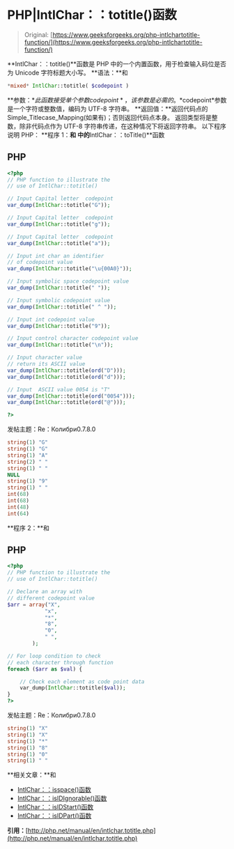 # PHP|IntlChar：：totitle()函数

> Original: [https://www.geeksforgeeks.org/php-intlchartotitle-function/](https://www.geeksforgeeks.org/php-intlchartotitle-function/)

**IntlChar：：totitle()**函数是 PHP 中的一个内置函数，用于检查输入码位是否为 Unicode 字符标题大小写。
**语法：**和

```php
*mixed* IntlChar::totitle( $codepoint )
```

**参数：**此函数接受单个参数*$codepoint*，该参数是必需的。 *$codepoint*参数是一个字符或整数值，编码为 UTF-8 字符串。
**返回值：**返回代码点的 Simple_Titlecase_Mapping(如果有)；否则返回代码点本身。 返回类型将是整数，除非代码点作为 UTF-8 字符串传递，在这种情况下将返回字符串。
以下程序说明 PHP：
**程序 1：**和
中的**IntlChar：：toTitle()**函数

## PHP

```php
<?php
// PHP function to illustrate the
// use of IntlChar::totitle()

// Input Capital letter  codepoint
var_dump(IntlChar::totitle("G"));

// Input Capital letter  codepoint
var_dump(IntlChar::totitle("g"));

// Input Capital letter  codepoint
var_dump(IntlChar::totitle("a"));

// Input int char an identifier
// of codepoint value
var_dump(IntlChar::totitle("\u{00A0}"));

// Input symbolic space codepoint value
var_dump(IntlChar::totitle(" "));

// Input symbolic codepoint value
var_dump(IntlChar::totitle(" ^ "));

// Input int codepoint value
var_dump(IntlChar::totitle("9"));

// Input control character codepoint value
var_dump(IntlChar::totitle("\n"));

// Input character value
// return its ASCII value
var_dump(IntlChar::totitle(ord("D")));
var_dump(IntlChar::totitle(ord("d")));

// Input  ASCII value 0054 is "T"
var_dump(IntlChar::totitle(ord("0054")));
var_dump(IntlChar::totitle(ord("@")));

?>
```

发帖主题：Re：Колибри0.7.8.0

```php
string(1) "G" 
string(1) "G" 
string(1) "A" 
string(2) " " 
string(1) " " 
NULL 
string(1) "9" 
string(1) " " 
int(68) 
int(68) 
int(48) 
int(64)
```

**程序 2：**和

## PHP

```php
<?php
// PHP function to illustrate the
// use of IntlChar::totitle()

// Declare an array with
// different codepoint value
$arr = array("X",
            "x",
            "*",
            "8",
            "0",
            " ",              
        );

// For loop condition to check
// each character through function
foreach ($arr as $val) {

    // Check each element as code point data
    var_dump(IntlChar::totitle($val));
}
?>
```

发帖主题：Re：Колибри0.7.8.0

```php
string(1) "X"
string(1) "X"
string(1) "*"
string(1) "8"
string(1) "0"
string(1) " "
```

**相关文章：**和

*   [IntlChar：：isspace()函数](https://www.geeksforgeeks.org/php-intlcharisspace-function/)
*   [IntlChar：：isIDIgnorable()函数](https://www.geeksforgeeks.org/php-intlcharisidignorable-function/)
*   [IntlChar：：isIDStart()函数](https://www.geeksforgeeks.org/php-intlcharisidstart-function/)
*   [IntlChar：：isIDPart()函数](https://www.geeksforgeeks.org/php-intlcharisidpart-function/)

**引用：**[http://php.net/manual/en/intlchar.totitle.php](http://php.net/manual/en/intlchar.totitle.php)